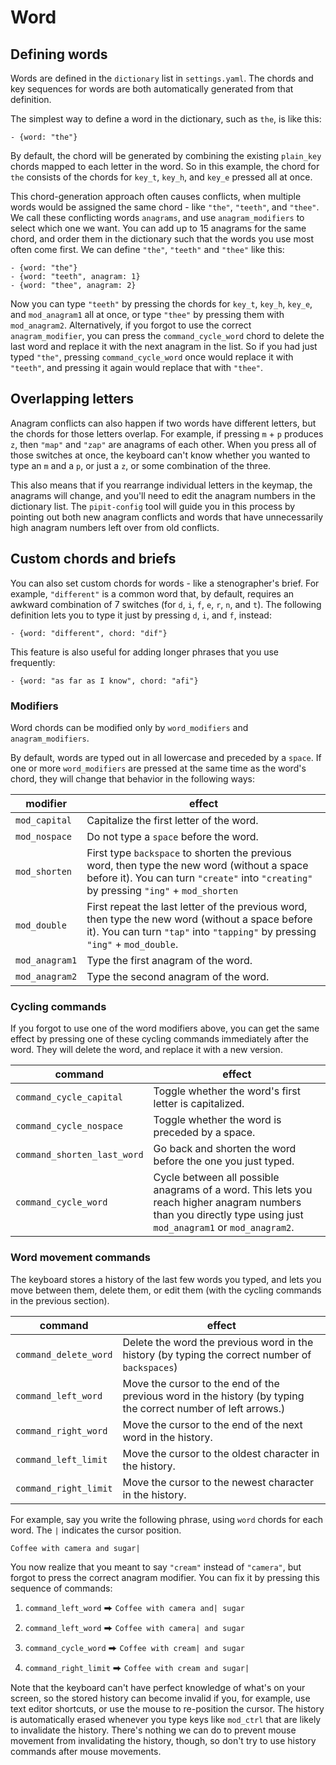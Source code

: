 # Word
## Defining words

Words are defined in the `dictionary` list in `settings.yaml`. The chords and key sequences for words are both automatically generated from that definition.

The simplest way to define a word in the dictionary, such as `the`, is like this:

```
- {word: "the"}
```

By default, the chord will be generated by combining the existing `plain_key` chords mapped to each letter in the word. So in this example, the chord for `the` consists of the chords for `key_t`, `key_h`, and `key_e` pressed all at once.

This chord-generation approach often causes conflicts, when multiple words would be assigned the same chord - like `"the"`, `"teeth"`, and `"thee"`. We call these conflicting words `anagrams`, and use `anagram_modifiers` to select which one we want. You can add up to 15 anagrams for the same chord, and order them in the dictionary such that the words you use most often come first. We can define `"the"`, `"teeth"` and `"thee"` like this:

```
- {word: "the"}
- {word: "teeth", anagram: 1}
- {word: "thee", anagram: 2}
```

Now you can type `"teeth"` by pressing the chords for `key_t`, `key_h`, `key_e`, and `mod_anagram1` all at once, or type `"thee"` by pressing them with `mod_anagram2`. Alternatively, if you forgot to use the correct `anagram_modifier`, you can press the `command_cycle_word` chord to delete the last word and replace it with the next anagram in the list. So if you had just typed `"the"`, pressing `command_cycle_word` once would replace it with `"teeth"`, and pressing it again would replace that with `"thee"`.

## Overlapping letters

Anagram conflicts can also happen if two words have different letters, but the chords for those letters overlap. For example, if pressing `m` + `p` produces `z`, then `"map"` and `"zap"` are anagrams of each other. When you press all of those switches at once, the keyboard can't know whether you wanted to type an `m` and a `p`, or just a `z`, or some combination of the three. 

This also means that if you rearrange individual letters in the keymap, the anagrams will change, and you'll need to edit the anagram numbers in the dictionary list. The `pipit-config` tool will guide you in this process by pointing out both new anagram conflicts and words that have unnecessarily high anagram numbers left over from old conflicts.

## Custom chords and briefs

You can also set custom chords for words - like a stenographer's brief. For example, `"different"` is a common word that, by default, requires an awkward combination of 7 switches (for `d`, `i`, `f`, `e`, `r`, `n`, and `t`). The following definition lets you to type it just by pressing `d`, `i`, and `f`, instead:

```
- {word: "different", chord: "dif"}
```

This feature is also useful for adding longer phrases that you use frequently: 

```
- {word: "as far as I know", chord: "afi"}
```

### Modifiers 

Word chords can be modified only by `word_modifiers` and `anagram_modifiers`. 

By default, words are typed out in all lowercase and preceded by a `space`. If one or more `word_modifiers` are pressed at the same time as the word's chord, they will change that behavior in the following ways:

| modifier       | effect                                                                                                                                                                                 |
|----------------|----------------------------------------------------------------------------------------------------------------------------------------------------------------------------------------|
| `mod_capital`  | Capitalize the first letter of the word.                                                                                                                                               |
| `mod_nospace`  | Do not type a `space` before the word.                                                                                                                                                 |
| `mod_shorten`  | First type `backspace` to shorten the previous word, then type the new word (without a space before it). You can turn `"create"` into `"creating"` by pressing `"ing"` + `mod_shorten` |
| `mod_double`   | First repeat the last letter of the previous word, then type the new word (without a space before it). You can turn `"tap"` into `"tapping"` by pressing `"ing"` + `mod_double`.       |
| `mod_anagram1` | Type the first anagram of the word.                                                                                                                                                    |
| `mod_anagram2` | Type the second anagram of the word.                                                                                                                                                   |
  
### Cycling commands 
  
If you forgot to use one of the word modifiers above, you can get the same effect by pressing one of these cycling commands immediately after the word. They will delete the word, and replace it with a new version.

| command                     | effect                                                      |
|-----------------------------|-------------------------------------------------------------|
| `command_cycle_capital`     | Toggle whether the word's first letter is capitalized.      |
| `command_cycle_nospace`     | Toggle whether the word is preceded by a space.             |
| `command_shorten_last_word` | Go back and shorten the word before the one you just typed. |
| `command_cycle_word`        | Cycle between all possible anagrams of a word. This lets you reach higher anagram numbers than you directly type using just `mod_anagram1` or `mod_anagram2`. |

### Word movement commands

The keyboard stores a history of the last few words you typed, and lets you move between them, delete them, or edit them (with the cycling commands in the previous section).

| command               | effect                                                                                                        |
|-----------------------|---------------------------------------------------------------------------------------------------------------|
| `command_delete_word` | Delete the word the previous word in the history (by typing the correct number of `backspaces`)               |
| `command_left_word`   | Move the cursor to the end of the previous word in the history (by typing the correct number of left arrows.) |
| `command_right_word`  | Move the cursor to the end of the next word in the history.                                                   |
| `command_left_limit`  | Move the cursor to the oldest character in the history.                                                       |
| `command_right_limit` | Move the cursor to the newest character in the history.                                                       |


For example, say you write the following phrase, using `word` chords for each word. The `|` indicates the cursor position.

```
Coffee with camera and sugar|
```

You now realize that you meant to say `"cream"` instead of `"camera"`, but forgot to press the correct anagram modifier. You can fix it by pressing this sequence of commands:


1. `command_left_word` ⮕ `Coffee with camera and| sugar`

2. `command_left_word` ⮕ `Coffee with camera| and sugar`

3. `command_cycle_word` ⮕ `Coffee with cream| and sugar`

4. `command_right_limit` ⮕ `Coffee with cream and sugar|`

Note that the keyboard can't have perfect knowledge of what's on your screen, so the stored history can become invalid if you, for example, use text editor shortcuts, or use the mouse to re-position the cursor. The history is automatically erased whenever you type keys like `mod_ctrl` that are likely to invalidate the history. There's nothing we can do to prevent mouse movement from invalidating the history, though, so don't try to use history commands after mouse movements.
